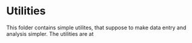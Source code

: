 # Utilities
This folder contains simple utilites, that suppose to make data entry and analysis simpler. The utilities are at 
